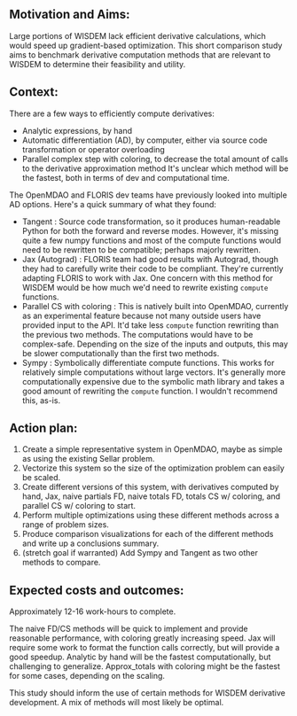 Motivation and Aims:
--------------------
Large portions of WISDEM lack efficient derivative calculations, which would speed up gradient-based optimization.
This short comparison study aims to benchmark derivative computation methods that are relevant to WISDEM to determine their feasibility and utility.

Context:
--------
There are a few ways to efficiently compute derivatives:
- Analytic expressions, by hand
- Automatic differentiation (AD), by computer, either via source code transformation or operator overloading
- Parallel complex step with coloring, to decrease the total amount of calls to the derivative approximation method
It's unclear which method will be the fastest, both in terms of dev and computational time.

The OpenMDAO and FLORIS dev teams have previously looked into multiple AD options.
Here's a quick summary of what they found:
- Tangent : Source code transformation, so it produces human-readable Python for both the forward and reverse modes. However, it's missing quite a few numpy functions and most of the compute functions would need to be rewritten to be compatible; perhaps majorly rewritten.
- Jax (Autograd) : FLORIS team had good results with Autograd, though they had to carefully write their code to be compliant. They're currently adapting FLORIS to work with Jax. One concern with this method for WISDEM would be how much we'd need to rewrite existing `compute` functions.
- Parallel CS with coloring : This is natively built into OpenMDAO, currently as an experimental feature because not many outside users have provided input to the API. It'd take less `compute` function rewriting than the previous two methods. The computations would have to be complex-safe. Depending on the size of the inputs and outputs, this may be slower computationally than the first two methods.
- Sympy : Symbolically differentiate compute functions. This works for relatively simple computations without large vectors. It's generally more computationally expensive due to the symbolic math library and takes a good amount of rewriting the `compute` function. I wouldn't recommend this, as-is.

Action plan:
------------
1. Create a simple representative system in OpenMDAO, maybe as simple as using the existing Sellar problem.
2. Vectorize this system so the size of the optimization problem can easily be scaled.
3. Create different versions of this system, with derivatives computed by hand, Jax, naive partials FD, naive totals FD, totals CS w/ coloring, and parallel CS w/ coloring to start.
4. Perform multiple optimizations using these different methods across a range of problem sizes.
5. Produce comparison visualizations for each of the different methods and write up a conclusions summary.
6. (stretch goal if warranted) Add Sympy and Tangent as two other methods to compare.

Expected costs and outcomes:
----------------------------
Approximately 12-16 work-hours to complete.

The naive FD/CS methods will be quick to implement and provide reasonable performance, with coloring greatly increasing speed.
Jax will require some work to format the function calls correctly, but will provide a good speedup.
Analytic by hand will be the fastest computationally, but challenging to generalize.
Approx_totals with coloring might be the fastest for some cases, depending on the scaling.

This study should inform the use of certain methods for WISDEM derivative development. A mix of methods will most likely be optimal.
